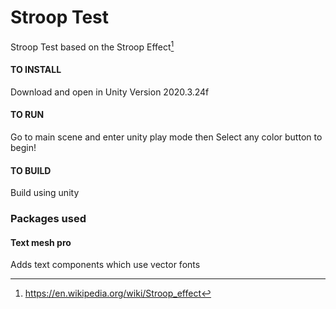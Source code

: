 # Stroop Test
Stroop Test based on the Stroop Effect[^1]

#### TO INSTALL
Download and open in Unity Version 2020.3.24f

#### TO RUN
Go to main scene and enter unity play mode then Select any color button to begin!

#### TO BUILD
Build using unity

### Packages used
#### Text mesh pro ####
Adds text components which use vector fonts


[^1]: https://en.wikipedia.org/wiki/Stroop_effect
